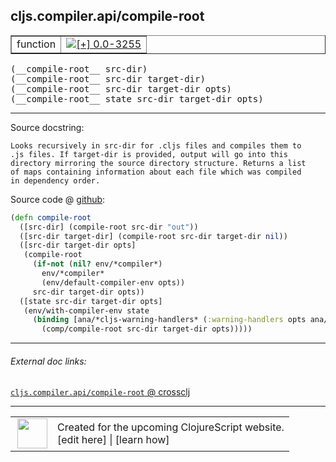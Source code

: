 ## cljs.compiler.api/compile-root



 <table border="1">
<tr>
<td>function</td>
<td><a href="https://github.com/cljsinfo/cljs-api-docs/tree/0.0-3255"><img valign="middle" alt="[+] 0.0-3255" title="Added in 0.0-3255" src="https://img.shields.io/badge/+-0.0--3255-lightgrey.svg"></a> </td>
</tr>
</table>


 <samp>
(__compile-root__ src-dir)<br>
</samp>
 <samp>
(__compile-root__ src-dir target-dir)<br>
</samp>
 <samp>
(__compile-root__ src-dir target-dir opts)<br>
</samp>
 <samp>
(__compile-root__ state src-dir target-dir opts)<br>
</samp>

---





Source docstring:

```
Looks recursively in src-dir for .cljs files and compiles them to
.js files. If target-dir is provided, output will go into this
directory mirroring the source directory structure. Returns a list
of maps containing information about each file which was compiled
in dependency order.
```


Source code @ [github](https://github.com/clojure/clojurescript/blob/r1.7.145/src/main/clojure/cljs/compiler/api.clj#L93-L110):

```clj
(defn compile-root
  ([src-dir] (compile-root src-dir "out"))
  ([src-dir target-dir] (compile-root src-dir target-dir nil))
  ([src-dir target-dir opts]
   (compile-root
     (if-not (nil? env/*compiler*)
       env/*compiler*
       (env/default-compiler-env opts))
     src-dir target-dir opts))
  ([state src-dir target-dir opts]
   (env/with-compiler-env state
     (binding [ana/*cljs-warning-handlers* (:warning-handlers opts ana/*cljs-warning-handlers*)]
       (comp/compile-root src-dir target-dir opts)))))
```

<!--
Repo - tag - source tree - lines:

 <pre>
clojurescript @ r1.7.145
└── src
    └── main
        └── clojure
            └── cljs
                └── compiler
                    └── <ins>[api.clj:93-110](https://github.com/clojure/clojurescript/blob/r1.7.145/src/main/clojure/cljs/compiler/api.clj#L93-L110)</ins>
</pre>

-->

---



###### External doc links:

[`cljs.compiler.api/compile-root` @ crossclj](http://crossclj.info/fun/cljs.compiler.api/compile-root.html)<br>

---

 <table>
<tr><td>
<img valign="middle" align="right" width="48px" src="http://i.imgur.com/Hi20huC.png">
</td><td>
Created for the upcoming ClojureScript website.<br>
[edit here] | [learn how]
</td></tr></table>

[edit here]:https://github.com/cljsinfo/cljs-api-docs/blob/master/cljsdoc/cljs.compiler.api/compile-root.cljsdoc
[learn how]:https://github.com/cljsinfo/cljs-api-docs/wiki/cljsdoc-files

<!--

This information was too distracting to show to readers, but I'll leave it
commented here since it is helpful to:

- pretty-print the data used to generate this document
- and show how to retrieve that data



The API data for this symbol:

```clj
{:ns "cljs.compiler.api",
 :name "compile-root",
 :signature ["[src-dir]"
             "[src-dir target-dir]"
             "[src-dir target-dir opts]"
             "[state src-dir target-dir opts]"],
 :history [["+" "0.0-3255"]],
 :type "function",
 :full-name-encode "cljs.compiler.api/compile-root",
 :source {:code "(defn compile-root\n  ([src-dir] (compile-root src-dir \"out\"))\n  ([src-dir target-dir] (compile-root src-dir target-dir nil))\n  ([src-dir target-dir opts]\n   (compile-root\n     (if-not (nil? env/*compiler*)\n       env/*compiler*\n       (env/default-compiler-env opts))\n     src-dir target-dir opts))\n  ([state src-dir target-dir opts]\n   (env/with-compiler-env state\n     (binding [ana/*cljs-warning-handlers* (:warning-handlers opts ana/*cljs-warning-handlers*)]\n       (comp/compile-root src-dir target-dir opts)))))",
          :title "Source code",
          :repo "clojurescript",
          :tag "r1.7.145",
          :filename "src/main/clojure/cljs/compiler/api.clj",
          :lines [93 110]},
 :full-name "cljs.compiler.api/compile-root",
 :docstring "Looks recursively in src-dir for .cljs files and compiles them to\n.js files. If target-dir is provided, output will go into this\ndirectory mirroring the source directory structure. Returns a list\nof maps containing information about each file which was compiled\nin dependency order."}

```

Retrieve the API data for this symbol:

```clj
;; from Clojure REPL
(require '[clojure.edn :as edn])
(-> (slurp "https://raw.githubusercontent.com/cljsinfo/cljs-api-docs/catalog/cljs-api.edn")
    (edn/read-string)
    (get-in [:symbols "cljs.compiler.api/compile-root"]))
```

-->
